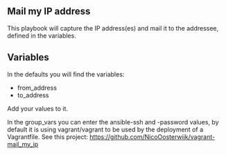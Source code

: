 ## Mail my IP address ##

This playbook will capture the IP address(es) and mail it to the addressee, defined in the variables.

## Variables
In the defaults you will find the variables:
- from_address
- to_address

Add your values to it.

In the group_vars you can enter the ansible-ssh and -password values, by default it is using vagrant/vagrant to be used by the deployment of a Vagrantfile.
See this project: https://github.com/NicoOosterwijk/vagrant-mail_my_ip 
